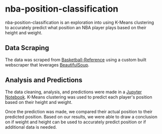 # nba-position-classification

nba-position-classification is an exploration into using K-Means clustering to accurately predict what position an NBA player plays based on their height and weight. 

## Data Scraping

The data was scraped from [Basketball-Reference](basketball-reference.com) using a custom built webscraper that leverages [BeautifulSoup](https://www.crummy.com/software/BeautifulSoup/bs4/doc/).

## Analysis and Predictions

The data cleaning, analysis, and predictions were made in a [Jupyter Notebook](https://jupyter.org/). K-Means clustering was used to predict each player's position based on their height and weight.

Once the prediction was made, we compared their actual position to their predicted position. Based on our results, we were able to draw a conclusion on if weight and height can be used to accurately predict position or if additional data is needed.

